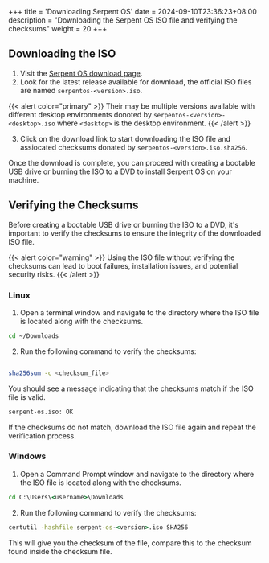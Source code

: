 +++
title = 'Downloading Serpent OS'
date = 2024-09-10T23:36:23+08:00
description = "Downloading the Serpent OS ISO file and verifying the checksums"
weight = 20
+++

## Downloading the ISO

1. Visit the [Serpent OS download page](https://download.serpentos.com).
2. Look for the latest release available for download, the official ISO files are named `serpentos-<version>.iso`.

  {{< alert color="primary" >}}
  Their may be multiple versions available with different desktop environments donoted by `serpentos-<version>-<desktop>.iso` where `<desktop>` is the desktop environment.
  {{< /alert >}}

3. Click on the download link to start downloading the ISO file and assiocated checksums donated by `serpentos-<version>.iso.sha256`.

Once the download is complete, you can proceed with creating a bootable USB drive or burning the ISO to a DVD to install Serpent OS on your machine.

## Verifying the Checksums

Before creating a bootable USB drive or burning the ISO to a DVD, it's important to verify the checksums to ensure the integrity of the downloaded ISO file.

{{< alert color="warning" >}}
Using the ISO file without verifying the checksums can lead to boot failures, installation issues, and potential security risks.
{{< /alert >}}

### Linux

1. Open a terminal window and navigate to the directory where the ISO file is located along with the checksums.

```bash
cd ~/Downloads
```

2. Run the following command to verify the checksums:

```bash

sha256sum -c <checksum_file>
```
You should see a message indicating that the checksums match if the ISO file is valid.

```bash
serpent-os.iso: OK
```

If the checksums do not match, download the ISO file again and repeat the verification process.

### Windows

1. Open a Command Prompt window and navigate to the directory where the ISO file is located along with the checksums.

```cmd
cd C:\Users\<username>\Downloads
```

2. Run the following command to verify the checksums:

```cmd
certutil -hashfile serpent-os-<version>.iso SHA256
```

This will give you the checksum of the file, compare this to the checksum found inside the checksum file.
